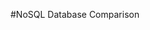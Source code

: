 #NoSQL Database Comparison

[](https://medium.com/baqend-blog/nosql-databases-a-survey-and-decision-guidance-ea7823a822d#.uyxy0cktv)
